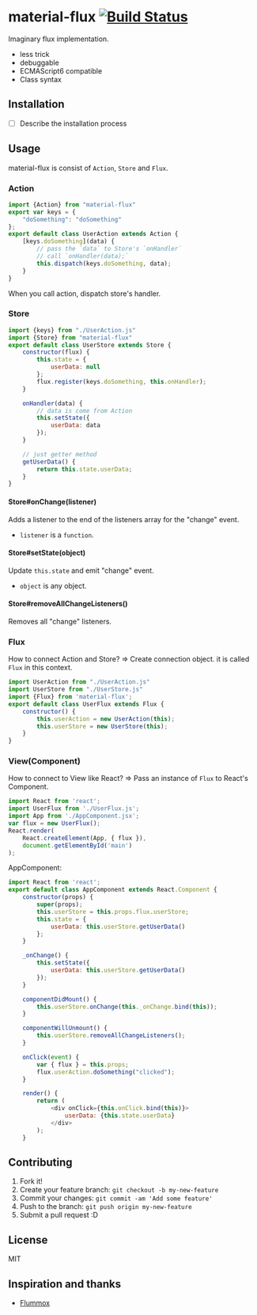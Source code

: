 # material-flux [![Build Status](https://travis-ci.org/azu/material-flux.svg?branch=master)](https://travis-ci.org/azu/material-flux)

Imaginary flux implementation.

- less trick
- debuggable
- ECMAScript6 compatible
- Class syntax

## Installation

- [ ] Describe the installation process

## Usage

material-flux is consist of `Action`, `Store` and `Flux`.

### Action

```js
import {Action} from "material-flux"
export var keys = {
    "doSomething": "doSomething"
};
export default class UserAction extends Action {
    [keys.doSomething](data) {
        // pass the `data` to Store's `onHandler`
        // call `onHandler(data);`
        this.dispatch(keys.doSomething, data);
    }
}
```

When you call action, dispatch store's handler.

### Store

```js
import {keys} from "./UserAction.js"
import {Store} from "material-flux"
export default class UserStore extends Store {
    constructor(flux) {
        this.state = {
            userData: null
        };
        flux.register(keys.doSomething, this.onHandler);
    }

    onHandler(data) {
        // data is come from Action
        this.setState({
            userData: data
        });
    }

    // just getter method
    getUserData() {
        return this.state.userData;
    }
}
```

#### Store#onChange(listener)

Adds a listener to the end of the listeners array for the "change" event. 

- `listener` is a `function`.

#### Store#setState(object)

Update `this.state` and emit "change" event.

- `object` is any object.

#### Store#removeAllChangeListeners()

Removes all "change" listeners.

### Flux

How to connect Action and Store?
=> Create connection object. it is called `Flux` in this context.

```js
import UserAction from "./UserAction.js"
import UserStore from "./UserStore.js"
import {Flux} from 'material-flux';
export default class UserFlux extends Flux {
    constructor() {
        this.userAction = new UserAction(this);
        this.userStore = new UserStore(this);
    }
}
```

### View(Component)

How to connect to View like React?
=> Pass an instance of `Flux` to React's Component.

```js
import React from 'react';
import UserFlux from './UserFlux.js';
import App from './AppComponent.jsx';
var flux = new UserFlux();
React.render(
    React.createElement(App, { flux }),
    document.getElementById('main')
);
```

AppComponent:

```js
import React from 'react';
export default class AppComponent extends React.Component {
    constructor(props) {
        super(props);
        this.userStore = this.props.flux.userStore;
        this.state = {
            userData: this.userStore.getUserData()
        };
    }

    _onChange() {
        this.setState({
            userData: this.userStore.getUserData()
        });
    }

    componentDidMount() {
        this.userStore.onChange(this._onChange.bind(this));
    }

    componentWillUnmount() {
        this.userStore.removeAllChangeListeners();
    }

    onClick(event) {
        var { flux } = this.props;
        flux.userAction.doSomething("clicked");
    }

    render() {
        return (
            <div onClick={this.onClick.bind(this)}>
                userData: {this.state.userData}
            </div>
        );
    }
```

## Contributing

1. Fork it!
2. Create your feature branch: `git checkout -b my-new-feature`
3. Commit your changes: `git commit -am 'Add some feature'`
4. Push to the branch: `git push origin my-new-feature`
5. Submit a pull request :D

## License

MIT

## Inspiration and thanks

- [Flummox](https://github.com/acdlite/flummox/tree/63e1f13f26724aa1f97da449ea61a3abcbf45360 "Flummox")
